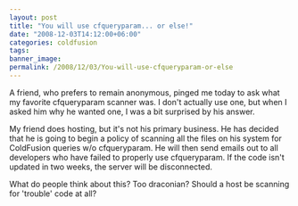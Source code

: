```yaml
---
layout: post
title: "You will use cfqueryparam... or else!"
date: "2008-12-03T14:12:00+06:00"
categories: coldfusion 
tags: 
banner_image: 
permalink: /2008/12/03/You-will-use-cfqueryparam-or-else
---
```


A friend, who prefers to remain anonymous, pinged me today to ask what my favorite cfqueryparam scanner was. I don't actually use one, but when I asked him why he wanted one, I was a bit surprised by his answer.

My friend does hosting, but it's not his primary business. He has decided that he is going to begin a policy of scanning all the files on his system for ColdFusion queries w/o cfqueryparam.  He will then send emails out to all developers who have failed to properly use cfqueryparam. If the code isn't updated in two weeks, the server will be disconnected. 

What do people think about this? Too draconian? Should a host be scanning for 'trouble' code at all?